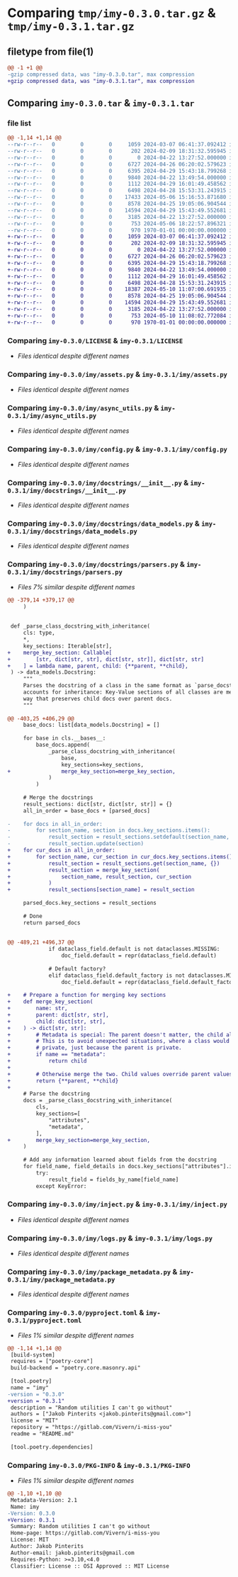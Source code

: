 # Comparing `tmp/imy-0.3.0.tar.gz` & `tmp/imy-0.3.1.tar.gz`

## filetype from file(1)

```diff
@@ -1 +1 @@
-gzip compressed data, was "imy-0.3.0.tar", max compression
+gzip compressed data, was "imy-0.3.1.tar", max compression
```

## Comparing `imy-0.3.0.tar` & `imy-0.3.1.tar`

### file list

```diff
@@ -1,14 +1,14 @@
--rw-r--r--   0        0        0     1059 2024-03-07 06:41:37.092412 imy-0.3.0/LICENSE
--rw-r--r--   0        0        0      202 2024-02-09 18:31:32.595945 imy-0.3.0/README.md
--rw-r--r--   0        0        0        0 2024-04-22 13:27:52.000000 imy-0.3.0/imy/__init__.py
--rw-r--r--   0        0        0     6727 2024-04-26 06:20:02.579623 imy-0.3.0/imy/assets.py
--rw-r--r--   0        0        0     6395 2024-04-29 15:43:18.799268 imy-0.3.0/imy/async_utils.py
--rw-r--r--   0        0        0     9840 2024-04-22 13:49:54.000000 imy-0.3.0/imy/config.py
--rw-r--r--   0        0        0     1112 2024-04-29 16:01:49.458562 imy-0.3.0/imy/docstrings/__init__.py
--rw-r--r--   0        0        0     6498 2024-04-28 15:53:31.243915 imy-0.3.0/imy/docstrings/data_models.py
--rw-r--r--   0        0        0    17433 2024-05-06 15:16:53.871680 imy-0.3.0/imy/docstrings/parsers.py
--rw-r--r--   0        0        0     8578 2024-04-25 19:05:06.904544 imy-0.3.0/imy/inject.py
--rw-r--r--   0        0        0    14594 2024-04-29 15:43:49.552681 imy-0.3.0/imy/logs.py
--rw-r--r--   0        0        0     3185 2024-04-22 13:27:52.000000 imy-0.3.0/imy/package_metadata.py
--rw-r--r--   0        0        0      753 2024-05-06 18:22:57.896321 imy-0.3.0/pyproject.toml
--rw-r--r--   0        0        0      970 1970-01-01 00:00:00.000000 imy-0.3.0/PKG-INFO
+-rw-r--r--   0        0        0     1059 2024-03-07 06:41:37.092412 imy-0.3.1/LICENSE
+-rw-r--r--   0        0        0      202 2024-02-09 18:31:32.595945 imy-0.3.1/README.md
+-rw-r--r--   0        0        0        0 2024-04-22 13:27:52.000000 imy-0.3.1/imy/__init__.py
+-rw-r--r--   0        0        0     6727 2024-04-26 06:20:02.579623 imy-0.3.1/imy/assets.py
+-rw-r--r--   0        0        0     6395 2024-04-29 15:43:18.799268 imy-0.3.1/imy/async_utils.py
+-rw-r--r--   0        0        0     9840 2024-04-22 13:49:54.000000 imy-0.3.1/imy/config.py
+-rw-r--r--   0        0        0     1112 2024-04-29 16:01:49.458562 imy-0.3.1/imy/docstrings/__init__.py
+-rw-r--r--   0        0        0     6498 2024-04-28 15:53:31.243915 imy-0.3.1/imy/docstrings/data_models.py
+-rw-r--r--   0        0        0    18387 2024-05-10 11:07:00.691935 imy-0.3.1/imy/docstrings/parsers.py
+-rw-r--r--   0        0        0     8578 2024-04-25 19:05:06.904544 imy-0.3.1/imy/inject.py
+-rw-r--r--   0        0        0    14594 2024-04-29 15:43:49.552681 imy-0.3.1/imy/logs.py
+-rw-r--r--   0        0        0     3185 2024-04-22 13:27:52.000000 imy-0.3.1/imy/package_metadata.py
+-rw-r--r--   0        0        0      753 2024-05-10 11:08:02.772084 imy-0.3.1/pyproject.toml
+-rw-r--r--   0        0        0      970 1970-01-01 00:00:00.000000 imy-0.3.1/PKG-INFO
```

### Comparing `imy-0.3.0/LICENSE` & `imy-0.3.1/LICENSE`

 * *Files identical despite different names*

### Comparing `imy-0.3.0/imy/assets.py` & `imy-0.3.1/imy/assets.py`

 * *Files identical despite different names*

### Comparing `imy-0.3.0/imy/async_utils.py` & `imy-0.3.1/imy/async_utils.py`

 * *Files identical despite different names*

### Comparing `imy-0.3.0/imy/config.py` & `imy-0.3.1/imy/config.py`

 * *Files identical despite different names*

### Comparing `imy-0.3.0/imy/docstrings/__init__.py` & `imy-0.3.1/imy/docstrings/__init__.py`

 * *Files identical despite different names*

### Comparing `imy-0.3.0/imy/docstrings/data_models.py` & `imy-0.3.1/imy/docstrings/data_models.py`

 * *Files identical despite different names*

### Comparing `imy-0.3.0/imy/docstrings/parsers.py` & `imy-0.3.1/imy/docstrings/parsers.py`

 * *Files 7% similar despite different names*

```diff
@@ -379,14 +379,17 @@
     )
 
 
 def _parse_class_docstring_with_inheritance(
     cls: type,
     *,
     key_sections: Iterable[str],
+    merge_key_section: Callable[
+        [str, dict[str, str], dict[str, str]], dict[str, str]
+    ] = lambda name, parent, child: {**parent, **child},
 ) -> data_models.Docstring:
     """
     Parses the docstring of a class in the same format as `parse_docstring`, but
     accounts for inheritance: Key-Value sections of all classes are merged, in a
     way that preserves child docs over parent docs.
     """
 
@@ -403,25 +406,29 @@
     base_docs: list[data_models.Docstring] = []
 
     for base in cls.__bases__:
         base_docs.append(
             _parse_class_docstring_with_inheritance(
                 base,
                 key_sections=key_sections,
+                merge_key_section=merge_key_section,
             )
         )
 
     # Merge the docstrings
     result_sections: dict[str, dict[str, str]] = {}
     all_in_order = base_docs + [parsed_docs]
 
-    for docs in all_in_order:
-        for section_name, section in docs.key_sections.items():
-            result_section = result_sections.setdefault(section_name, {})
-            result_section.update(section)
+    for cur_docs in all_in_order:
+        for section_name, cur_section in cur_docs.key_sections.items():
+            result_section = result_sections.get(section_name, {})
+            result_section = merge_key_section(
+                section_name, result_section, cur_section
+            )
+            result_sections[section_name] = result_section
 
     parsed_docs.key_sections = result_sections
 
     # Done
     return parsed_docs
 
 
@@ -489,21 +496,37 @@
             if dataclass_field.default is not dataclasses.MISSING:
                 doc_field.default = repr(dataclass_field.default)
 
             # Default factory?
             elif dataclass_field.default_factory is not dataclasses.MISSING:
                 doc_field.default = repr(dataclass_field.default_factory())
 
+    # Prepare a function for merging key sections
+    def merge_key_section(
+        name: str,
+        parent: dict[str, str],
+        child: dict[str, str],
+    ) -> dict[str, str]:
+        # Metadata is special: The parent doesn't matter, the child always wins.
+        # This is to avoid unexpected situations, where a class would be e.g.
+        # private, just because the parent is private.
+        if name == "metadata":
+            return child
+
+        # Otherwise merge the two. Child values override parent values.
+        return {**parent, **child}
+
     # Parse the docstring
     docs = _parse_class_docstring_with_inheritance(
         cls,
         key_sections=[
             "attributes",
             "metadata",
         ],
+        merge_key_section=merge_key_section,
     )
 
     # Add any information learned about fields from the docstring
     for field_name, field_details in docs.key_sections["attributes"].items():
         try:
             result_field = fields_by_name[field_name]
         except KeyError:
```

### Comparing `imy-0.3.0/imy/inject.py` & `imy-0.3.1/imy/inject.py`

 * *Files identical despite different names*

### Comparing `imy-0.3.0/imy/logs.py` & `imy-0.3.1/imy/logs.py`

 * *Files identical despite different names*

### Comparing `imy-0.3.0/imy/package_metadata.py` & `imy-0.3.1/imy/package_metadata.py`

 * *Files identical despite different names*

### Comparing `imy-0.3.0/pyproject.toml` & `imy-0.3.1/pyproject.toml`

 * *Files 1% similar despite different names*

```diff
@@ -1,14 +1,14 @@
 [build-system]
 requires = ["poetry-core"]
 build-backend = "poetry.core.masonry.api"
 
 [tool.poetry]
 name = "imy"
-version = "0.3.0"
+version = "0.3.1"
 description = "Random utilities I can't go without"
 authors = ["Jakob Pinterits <jakob.pinterits@gmail.com>"]
 license = "MIT"
 repository = "https://gitlab.com/Vivern/i-miss-you"
 readme = "README.md"
 
 [tool.poetry.dependencies]
```

### Comparing `imy-0.3.0/PKG-INFO` & `imy-0.3.1/PKG-INFO`

 * *Files 1% similar despite different names*

```diff
@@ -1,10 +1,10 @@
 Metadata-Version: 2.1
 Name: imy
-Version: 0.3.0
+Version: 0.3.1
 Summary: Random utilities I can't go without
 Home-page: https://gitlab.com/Vivern/i-miss-you
 License: MIT
 Author: Jakob Pinterits
 Author-email: jakob.pinterits@gmail.com
 Requires-Python: >=3.10,<4.0
 Classifier: License :: OSI Approved :: MIT License
```

